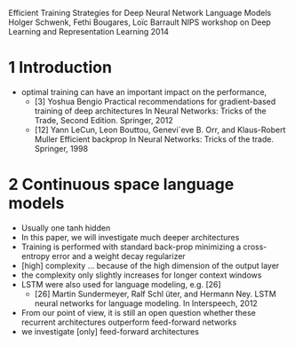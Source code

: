Efficient Training Strategies for Deep Neural Network Language Models
Holger Schwenk, Fethi Bougares, Loïc Barrault
NIPS workshop on Deep Learning and Representation Learning 2014

# 1 Introduction

* optimal training can have an important impact on the performance,
  * [3] Yoshua Bengio
    Practical recommendations for gradient-based training of deep architectures
    In Neural Networks: Tricks of the Trade, Second Edition.  Springer, 2012
  * [12] Yann LeCun, Leon Bouttou, Genevi`eve B. Orr, and Klaus-Robert Muller
    Efficient backprop
    In Neural Networks: Tricks of the trade.  Springer, 1998

# 2 Continuous space language models

* Usually one tanh hidden
* In this paper, we will investigate much deeper architectures
* Training is performed with standard back-prop minimizing a cross-entropy
  error and a weight decay regularizer
* [high] complexity ... because of the high dimension of the output layer
* the complexity only slightly increases for longer context windows
* LSTM were also used for language modeling, e.g. [26]
  * [26] Martin Sundermeyer, Ralf Schl ̈uter, and Hermann Ney. LSTM neural
    networks for language modeling. In Interspeech, 2012
* From our point of view, it is still an open question whether these recurrent
  architectures outperform feed-forward networks
* we investigate [only] feed-forward architectures
